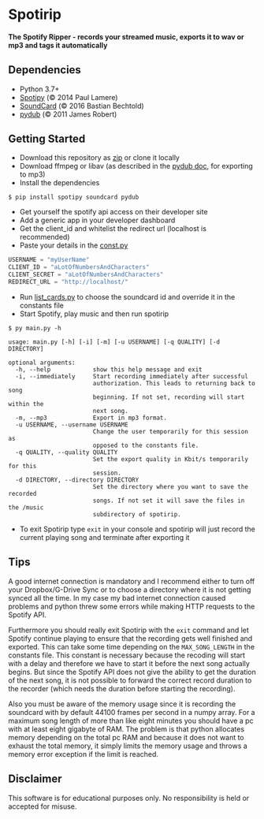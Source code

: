 # Spotirip
#### The Spotify Ripper - records your streamed music, exports it to wav or mp3 and tags it automatically

## Dependencies
- Python 3.7+
- [Spotipy](https://github.com/plamere/spotipy) (© 2014 Paul Lamere)
- [SoundCard](https://github.com/bastibe/SoundCard) (© 2016 Bastian Bechtold)
- [pydub](https://github.com/jiaaro/pydub) (© 2011 James Robert)

## Getting Started
- Download this repository as [zip](https://github.com/bttger/spotirip/archive/master.zip) or clone it locally
- Download ffmpeg or libav (as described in the [pydub doc](https://github.com/jiaaro/pydub#dependencies), for exporting to mp3)
- Install the dependencies

```
$ pip install spotipy soundcard pydub
```

- Get yourself the spotify api access on their developer site
- Add a generic app in your developer dashboard
- Get the client_id and whitelist the redirect url (localhost is recommended)
- Paste your details in the [const.py](spotirip/const.py)

```python
USERNAME = "myUserName"
CLIENT_ID = "aLotOfNumbersAndCharacters"
CLIENT_SECRET = "aLotOfNumbersAndCharacters"
REDIRECT_URL = "http://localhost/"
```

- Run [list_cards.py](list_cards.py) to choose the soundcard id and override it in the constants file
- Start Spotify, play music and then run spotirip

```
$ py main.py -h

usage: main.py [-h] [-i] [-m] [-u USERNAME] [-q QUALITY] [-d DIRECTORY]

optional arguments:
  -h, --help            show this help message and exit
  -i, --immediately     Start recording immediately after successful
                        authorization. This leads to returning back to song
                        beginning. If not set, recording will start within the
                        next song.
  -m, --mp3             Export in mp3 format.
  -u USERNAME, --username USERNAME
                        Change the user temporarily for this session as
                        opposed to the constants file.
  -q QUALITY, --quality QUALITY
                        Set the export quality in Kbit/s temporarily for this
                        session.
  -d DIRECTORY, --directory DIRECTORY
                        Set the directory where you want to save the recorded
                        songs. If not set it will save the files in the /music
                        subdirectory of spotirip.
```

- To exit Spotirip type ```exit``` in your console and spotirip will just record the current playing song and
terminate after exporting it

## Tips
A good internet connection is mandatory and I recommend either to turn off your Dropbox/G-Drive Sync or to choose a directory where it is not getting synced all the time. In my case my bad internet connection caused problems and python threw some errors while making HTTP requests to the Spotify API.

Furthermore you should really exit Spotirip with the ```exit``` command and let Spotify continue playing to ensure that the recording gets well finished and exported. This can take some time depending on the ```MAX_SONG_LENGTH``` in the constants file. This constant is necessary because the recoding will start with a delay and therefore we have to start it before the next song actually begins. But since the Spotify API does not give the ability to get the duration of the next song, it is not possible to forward the correct record duration to the recorder (which needs the duration before starting the recording).

Also you must be aware of the memory usage since it is recording the soundcard with by default 44100 frames per second in a numpy array. For a maximum song length of more than like eight minutes you should have a pc with at least eight gigabyte of RAM. The problem is that python allocates memory depending on the total pc RAM and because it does not want to exhaust the total memory, it simply limits the memory usage and throws a memory error exception if the limit is reached.

## Disclaimer
This software is for educational purposes only. No responsibility is held or accepted for misuse.
